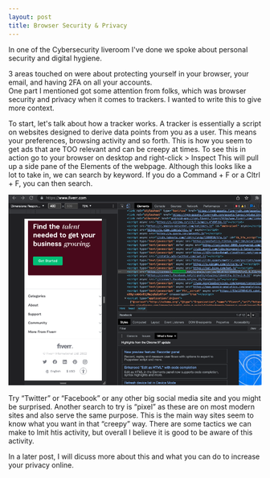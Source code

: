 ```yaml
---
layout: post
title: Browser Security & Privacy
---
```


In one of the Cybersecurity liveroom I've done we spoke about personal security and digital hygiene.

3 areas touched on were about protecting yourself in your browser, your email, and having 2FA on all your accounts.  
One part I mentioned got some attention from folks, which was browser security and privacy when it comes to trackers. I wanted to write this to give more context. 

To start, let's talk about how a tracker works. A tracker is essentially a script on websites designed to derive data points from you as a user. This means your preferences, browsing activity and so forth. This is how you seem to get ads that are TOO relevant and can be creepy at times. To see this in action go to your browser on desktop and right-click > Inspect 
This will pull up a side pane of the Elements of the webpage. Although this looks like a lot to take in, we can search by keyword. If you do a Command + F or a Cltrl + F, you can then search. 
<br>

![Inspect Element](/images/Inspect_Element.png)

Try “Twitter” or “Facebook” or any other big social media site and you might be surprised. 
Another search to try is “pixel” as these are on most modern sites and also serve the same purpose.
This is the main way sites seem to know what you want in that “creepy” way. 
There are some tactics we can make to lmit htis activity, but overall I believe it is good to be aware of this activity. 

In a later post, I will dicuss more about this and what you can do to increase your privacy online.